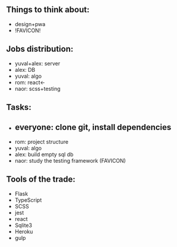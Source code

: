 ## Things to think about:

-  design+pwa
-  !FAVICON!

## Jobs distribution:

-  yuval+alex: server
-  alex: DB
-  yuval: algo
-  rom: react<-
-  naor: scss+testing

## Tasks:

-  ## everyone: clone git, install dependencies
-  rom: project structure
-  yuval: algo
-  alex: build empty sql db
-  naor: study the testing framework (FAVICON)

## Tools of the trade:

-  Flask
-  TypeScript
-  SCSS
-  jest
-  react
-  Sqlite3
-  Heroku
-  gulp
